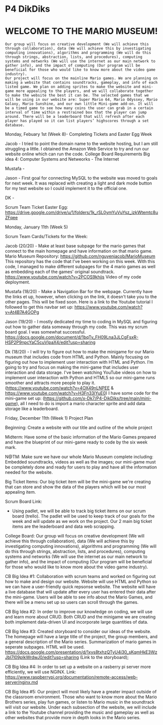 # P4 DikDiks
   # WELCOME TO THE MARIO MUSEUM!
    Our group will focus on creative development (We will achieve this through collaboration), data (We will achieve this by investigating computing innovations), algorithms and programming (We will do this through strings, abstraction, lists, and procedures), computing systems and networks (We will use the internet as our main network to gather info), and the impact of computing (Our program will be beneficial for those who would like to know more about the video game industry). 
    Our project will focus on the mainline Mario games. We are planning on making a website that contains soundtracks, gameplay, and info of each listed game. We plan on adding sprites to make the website and mini-game more appealing to the players, and we will collaborate together to make the website the best it can be. The selected games that we will be using in our website are: Super Mario 64, Mario Odyssey, Mario Galaxy, Mario Sunshine, and our own little Mini-game add-on. It will be a timed game to see how many coins the user can grab in a certain interval of time within a restrained box that the player can jump around. There will be a leaderboard that will refresh after each player has played so it can list players’ highscores through a set database.

Monday, Febuary 1st (Week 8)- Completing Tickets and Easter Egg Week
   
   Jacob - I tried to point the domain name to the website hosting, but I am still struggling a little. I obtained the Amazon Web Service to try and run our website online
which can run the code.
College Board Requirements Big idea 4: Computer Systems and Netweorks - The Internet

   Mustafa - 
  
   Jason - First goal for connecting MySQL to the website was moved to goals for next week. It was replaced with creating a light and dark mode button for my test website so I could implement it to the official one. 
  
   DK - 

Scrum Team Ticket Easter Egg:
https://drive.google.com/drive/u/1/folders/1k_rSL0ymYuVuYsz_izkWtemtc8uZFqee

Monday, January 11th (Week 5)

Scrum Team Cards/Tickets for the Week:

   Jacob (20/20) - Make at least base subpage for the mario games that connect to the main homepage and have information on that mario game. Mario Museum Repository: https://github.com/nguyenjacob/MarioMuseum This repository has the code that I've been working on this week. With this code, I managed to make different subpages for the 4 mario games as well as embedding each of the games' original soundtrack. https://www.youtube.com/watch?v=2PCOS9khjjs Video of my code deployment.
   
   Mustafa (18/20) - Make a Navigation Bar for the webpage. Currently have the links et up, however, when clicking on the link, it doesn't take you to the other pages. This will be fixed soon. Here is a link to the Youtube tutorial I followed to get this navbar set up: https://www.youtube.com/watch?v=At4B7A4GOPg
   
   Jason (19/20) - I mostly dedicated my time to coding in MySQL and figuring out how to gather data someway through my code. This was my scrum board goal. I was somewhat successful.  https://docs.google.com/document/d/1bqTv_FH09Lna3JLCgFsxR-HSP2P9npcYaC5cuVIpaX4/edit?usp=sharing
   
   Dk (18/20) - I will try to figure out how to make the minigame for our Mario museum that includes code from HTML and Python. Mainly focusing on figuring out how to implement user interaction with HTML and Python. I’m going to try and focus on making the mini-game that includes user interaction and data storage. I've been watching YouTube videos on how to implement user interaction with Python and HTML5 so our mini-game runs smoother and attracts more people to play it. (https://www.youtube.com/watch?v=4OX49nLNPEE & https://www.youtube.com/watch?v=H3Fn33lYuE0) I have some code for the mini-game set up: (https://github.com/x-Dk7/P4-DikDiks/tree/main/mini-game), all I need to do is import a mario character sprite and add data storage like a leaderboard.

Friday, December 11th (Week 1)
Project Plan
   
   Beginning: Create a website with our title and outline of the whole project
   
   Midterm: Have some of the basic information of the Mario Games prepared and have the blueprint of our mini-game ready to code by the six week mark.
   
   N@TM: Make sure we have our whole Mario Museum complete including: Embedded soundtracks, videos as well as the images; our mini-game must be completely done and ready for users to play and have all the information needed for the website.
   
   Big Ticket Items: Our big ticket item will be the mini-game we're creating that can store and show the data of the players which will be our most appealing item.
   
   Scrum Board Link:
   - Using padlet, we will be able to track big ticket items on our scrum board (trello). The padlet will be used to keep track of our goals for the week and will update as we work on the project. Our 2 main big ticket items are the leaderboard and data web scrapping.
   
   College Board: Our group will focus on creative development (We will achieve this through collaboration), data (We will achieve this by investigating computing innovations), algorithms and programming (We will do this through strings, abstraction, lists, and procedures), computing systems and networks (We will use the internet as our main network to gather info), and the impact of computing (Our program will be beneficial for those who would like to know more about the video game industry).
   
   CB Big Idea #1: Collaboration with scrum teams and worked on figuring out how to make and design our website. Website will use HTML and Python so we can have a user-friendly quick repsonse website. The website will have a live database that will update after every user has entered their data after the mini-game. Users will be able to see info about the Mario Games, and there will be a menu set up so users can scroll through the games.
   
   CB Big Idea #2: In order to improve our knowledge on coding, we will use and learn more about CRUD. Both CRUD and the minigame we are creating both implement data-driven UI and incorporate large quantities of data.
   
   CB Big Idea #3: Created storyboard to consider our ideas of the website. The homepage will have a large title of the project, the group members, and a general description of the Mario series. Summarization of mario games in seperate subpages. HTML will be used. https://docs.google.com/presentation/d/1xys8txhzQTyU4i30_sKqmHkE3WzJbl7l09plkWrdwJ0/edit?usp=sharing (Link to the storyboard);
   
   CB Big Idea #4: In order to set up a website on a rasberry pi server more efficiently, we will use NGINX. Link: https://www.raspberrypi.org/documentation/remote-access/web-server/nginx.md
   
   CB Big Idea #5: Our project will most likely have a greater impact outside of the classroom environment. Those who want to know more about the Mario Brothers series, play fun games, or listen to Mario music in the soundtrack will visit our website. Under each subsection of the website, we will include a link to the Youtube channel providing the music and gameplay as well as other websites that provide more in depth looks in the Mario series.
